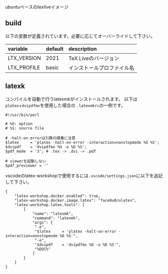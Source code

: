 ubuntuベースのtexliveイメージ

## build
以下の変数が定義されています。必要に応じてオーバーライドして下さい。

|variable|default|description|
|:--|:--|:--|
|LTX_VERSION|2021|TeX Liveのバージョン|
|LTX_PROFILE|basic|インストールプロファイル名|

## latexk
コンパイルを自動で行うlatexmkがインストールされます。
以下は`platex`+`dvipdfmx`を使用した場合の `.latexmkrc`の一例です。

```
#!/usr/bin/perl

# %O: option
# %S: source file

# -halt-on-errorは引数の順番に注意
$latex     = 'platex -halt-on-error -interaction=nonstopmode %O %S';
$dvipdf    = 'dvipdfmx %O -o %D %S';
$pdf_mode  = '3'; # .tex -> .dvi -> .pdf

# viewerを起動しない
$pdf_previewer = ''
```

vscodeのlatex-workshopで使用するには`.vscode/settings.json`に以下を追記して下さい。

```
{
    "latex-workshop.docker.enabled": true,
    "latex-workshop.docker.image.latex": "face0u0/ulatex",
    "latex-workshop.latex.tools": [
        {
            "name": "latexmk",
            "command": "latexmk",
            "args": [
             "-e",
             "$latex     = 'platex -halt-on-error -interaction=nonstopmode %O %S'",
             "-e",
             "$dvipdf    = 'dvipdfmx %O -o %D %S'",
             "%DOC%"
            ]
        }
    ]
}
```
